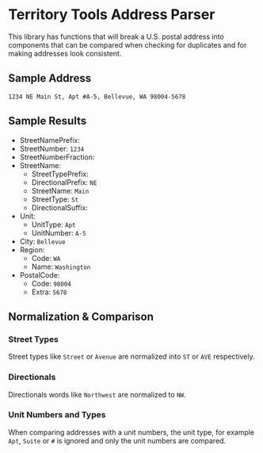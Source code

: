 # Territory Tools Address Parser
This library has functions that will break a U.S. postal address into
components that can be compared when checking for duplicates and for making
addresses look consistent.

## Sample Address
`1234 NE Main St, Apt #A-5, Bellevue, WA 98004-5678`

## Sample Results
- StreetNamePrefix:
- StreetNumber: `1234`
- StreetNumberFraction:
- StreetName:
  - StreetTypePrefix:
  - DirectionalPrefix: `NE`
  - StreetName: `Main`
  - StreetType: `St`
  - DirectionalSuffix:
- Unit:
  - UnitType: `Apt`
  - UnitNumber: `A-5`
- City: `Bellevue`
- Region:
  - Code: `WA`
  - Name: `Washington`
- PostalCode:
  - Code: `98004`
  - Extra: `5678`

## Normalization & Comparison
### Street Types
Street types like `Street` or `Avenue` are normalized into `ST` or `AVE` respectively.

### Directionals
Directionals words like `Northwest` are normalized to `NW`.

### Unit Numbers and Types
When comparing addresses with a unit numbers, the unit type, for example `Apt`, `Suite` or `#` is ignored and only the unit numbers are compared.